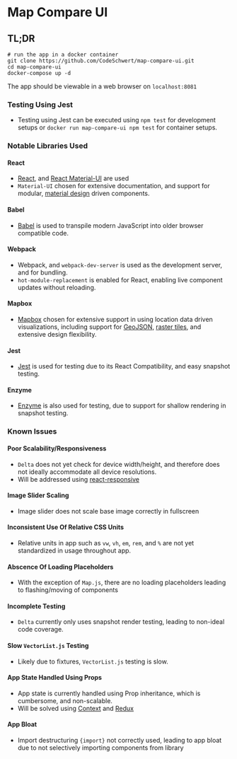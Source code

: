# Map Compare UI

## TL;DR

```shell
# run the app in a docker container
git clone https://github.com/CodeSchwert/map-compare-ui.git
cd map-compare-ui
docker-compose up -d
```

The app should be viewable in a web browser on `localhost:8081`

### Testing Using Jest

- Testing using Jest can be executed using `npm test` for development setups or `docker run map-compare-ui npm test` for container setups.

### Notable Libraries Used

#### React

- [React](https://reactjs.org/), and [React Material-UI](https://material-ui.com/) are used
- `Material-UI` chosen for extensive documentation, and support for modular, [material design](https://material.io/) driven components.

#### Babel

- [Babel](https://babeljs.io/) is used to transpile modern JavaScript into older browser compatible code.

#### Webpack

- Webpack, and `webpack-dev-server` is used as the development server, and for bundling.
- `hot-module-replacement` is enabled for React, enabling live component updates without reloading.

#### Mapbox

- [Mapbox](https://www.mapbox.com/) chosen for extensive support in using location data driven visualizations, including support for [GeoJSON](https://www.mapbox.com/mapbox-gl-js/example/geojson-markers/), [raster tiles](https://www.mapbox.com/mapbox-gl-js/example/map-tiles/), and extensive design flexibility.

#### Jest

- [Jest](https://jestjs.io/) is used for testing due to its React Compatibility, and easy snapshot testing.

#### Enzyme

- [Enzyme](https://airbnb.io/projects/enzyme/) is also used for testing, due to support for shallow rendering in snapshot testing.

### Known Issues

#### Poor Scalability/Responsiveness

- `Delta` does not yet check for device width/height, and therefore does not ideally accommodate all device resolutions.
- Will be addressed using [react-responsive](https://github.com/contra/react-responsive)

#### Image Slider Scaling

- Image slider does not scale base image correctly in fullscreen

#### Inconsistent Use Of Relative CSS Units

- Relative units in app such as `vw`, `vh`, `em`, `rem`, and `%` are not yet standardized in usage throughout app.

#### Abscence Of Loading Placeholders

- With the exception of `Map.js`, there are no loading placeholders leading to flashing/moving of components

#### Incomplete Testing

- `Delta` currently only uses snapshot render testing, leading to non-ideal code coverage.

#### Slow `VectorList.js` Testing

- Likely due to fixtures, `VectorList.js` testing is slow.

#### App State Handled Using Props

- App state is currently handled using Prop inheritance, which is cumbersome, and non-scalable.
- Will be solved using [Context](https://reactjs.org/docs/context.html) and [Redux](https://redux.js.org/)

#### App Bloat

- Import destructuring `{import}` not correctly used, leading to app bloat due to not selectively importing components from library
